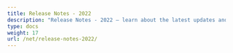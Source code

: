 ```yaml
---
title: Release Notes - 2022
description: "Release Notes - 2022 – learn about the latest updates and fixes."
type: docs
weight: 17
url: /net/release-notes-2022/
---
```



